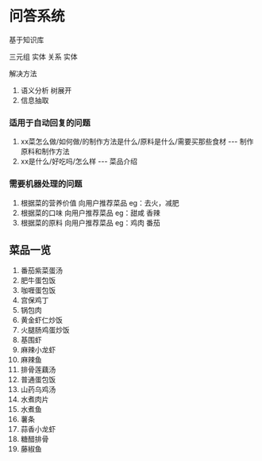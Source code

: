 # 问答系统

基于知识库

三元组 实体 关系 实体

解决方法

1. 语义分析 树展开
2. 信息抽取



### 适用于自动回复的问题

1. xx菜怎么做/如何做/的制作方法是什么/原料是什么/需要买那些食材   --- 制作原料和制作方法
2. xx是什么/好吃吗/怎么样          --- 菜品介绍

### 需要机器处理的问题

1. 根据菜的营养价值 向用户推荐菜品 eg：去火，减肥 
2. 根据菜的口味 向用户推荐菜品 eg：甜咸 香辣
3. 根据菜的原料 向用户推荐菜品 eg：鸡肉 番茄



## 菜品一览

1. 番茄紫菜蛋汤
2. 肥牛蛋包饭
3. 咖喱蛋包饭
4. 宫保鸡丁
5. 锅包肉
6. 黄金虾仁炒饭
7. 火腿肠鸡蛋炒饭
8. 基围虾
9. 麻辣小龙虾
10. 麻辣鱼
11. 排骨莲藕汤
12. 普通蛋包饭
13. 山药乌鸡汤
14. 水煮肉片
15. 水煮鱼
16. 薯条
17. 蒜香小龙虾
18. 糖醋排骨
19. 藤椒鱼

